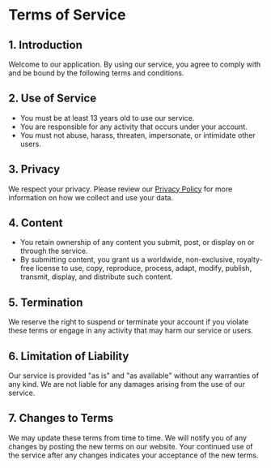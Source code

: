 # Terms of Service

## 1. Introduction

Welcome to our application. By using our service, you agree to comply with and be bound by the following terms and conditions.

## 2. Use of Service

- You must be at least 13 years old to use our service.
- You are responsible for any activity that occurs under your account.
- You must not abuse, harass, threaten, impersonate, or intimidate other users.

## 3. Privacy

We respect your privacy. Please review our [Privacy Policy](#) for more information on how we collect and use your data.

## 4. Content

- You retain ownership of any content you submit, post, or display on or through the service.
- By submitting content, you grant us a worldwide, non-exclusive, royalty-free license to use, copy, reproduce, process, adapt, modify, publish, transmit, display, and distribute such content.

## 5. Termination

We reserve the right to suspend or terminate your account if you violate these terms or engage in any activity that may harm our service or users.

## 6. Limitation of Liability

Our service is provided "as is" and "as available" without any warranties of any kind. We are not liable for any damages arising from the use of our service.

## 7. Changes to Terms

We may update these terms from time to time. We will notify you of any changes by posting the new terms on our website. Your continued use of the service after any changes indicates your acceptance of the new terms.
